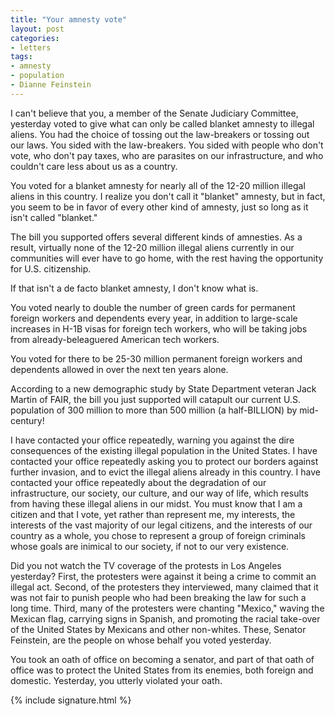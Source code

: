 ```yaml
---
title: "Your amnesty vote"
layout: post
categories:
- letters
tags:
- amnesty
- population
- Dianne Feinstein
---
```


I can't believe that you, a member of the Senate Judiciary Committee, yesterday voted to give what can only be called blanket amnesty to illegal aliens. You had the choice of tossing out the law-breakers or tossing out our laws. You sided with the law-breakers. You sided with people who don't vote, who don't pay taxes, who are parasites on our infrastructure, and who couldn't care less about us as a country.

You voted for a blanket amnesty for nearly all of the 12-20 million illegal aliens in this country. I realize you don't call it "blanket" amnesty, but in fact, you seem to be in favor of every other kind of amnesty, just so long as it isn't called "blanket."

The bill you supported offers several different kinds of amnesties. As a result, virtually none of the 12-20 million illegal aliens currently in our communities will ever have to go home, with the rest having the opportunity for U.S. citizenship.

If that isn't a de facto blanket amnesty, I don't know what is.

You voted nearly to double the number of green cards for permanent foreign workers and dependents every year, in addition to large-scale increases in H-1B visas for foreign tech workers, who will be taking jobs from already-beleaguered American tech workers.

You voted for there to be 25-30 million permanent foreign workers and dependents allowed in over the next ten years alone.

According to a new demographic study by State Department veteran Jack Martin of FAIR, the bill you just supported will catapult our current U.S. population of 300 million to more than 500 million (a half-BILLION) by mid-century!

I have contacted your office repeatedly, warning you against the dire consequences of the existing illegal population in the United States. I have contacted your office repeatedly asking you to protect our borders against further invasion, and to evict the illegal aliens already in this country. I have contacted your office repeatedly about the degradation of our infrastructure, our society, our culture, and our way of life, which results from having these illegal aliens in our midst. You must know that I am a citizen and that I vote, yet rather than represent me, my interests, the interests of the vast majority of our legal citizens, and the interests of our country as a whole, you chose to represent a group of foreign criminals whose goals are inimical to our society, if not to our very existence.

Did you not watch the TV coverage of the protests in Los Angeles yesterday? First, the protesters were against it being a crime to commit an illegal act. Second, of the protesters they interviewed, many claimed that it was not fair to punish people who had been breaking the law for such a long time. Third, many of the protesters were chanting "Mexico," waving the Mexican flag, carrying signs in Spanish, and promoting the racial take-over of the United States by Mexicans and other non-whites. These, Senator Feinstein, are the people on whose behalf you voted yesterday.

You took an oath of office on becoming a senator, and part of that oath of office was to protect the United States from its enemies, both foreign and domestic. Yesterday, you utterly violated your oath.

{% include signature.html %}
